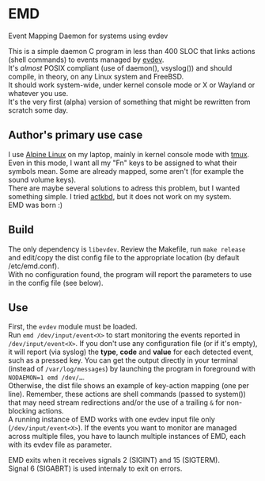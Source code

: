 # EMD
Event Mapping Daemon for systems using evdev

This is a simple daemon C program in less than 400 SLOC that links actions (shell commands) to events managed by [evdev](https://www.freedesktop.org/wiki/Software/libevdev/).  
It's _almost_ POSIX compliant (use of daemon(), vsyslog()) and should compile, in theory, on any Linux system and FreeBSD.  
It should work system-wide, under kernel console mode or X or Wayland or whatever you use.  
It's the very first (alpha) version of something that might be rewritten from scratch some day.

## Author's primary use case
I use [Alpine Linux](https://alpinelinux.org/) on my laptop, mainly in kernel console mode with [tmux](https://github.com/tmux/).  
Even in this mode, I want all my "Fn" keys to be assigned to what their symbols mean. Some are already mapped, some aren't (for example the sound volume keys).  
There are maybe several solutions to adress this problem, but I wanted something simple. I tried [actkbd](https://github.com/thkala/actkbd), but it does not work on my system.  
EMD was born :)

## Build
The only dependency is `libevdev`. Review the Makefile, run `make release` and edit/copy the dist config file to the appropriate location (by default /etc/emd.conf).  
With no configuration found, the program will report the parameters to use in the config file (see below).

## Use
First, the `evdev` module must be loaded.  
Run `emd /dev/input/event<X>` to start monitoring the events reported in `/dev/input/event<X>`.
If you don't use any configuration file (or if it's empty), it will report (via syslog) the **type**, **code** and **value** for each detected event, such as a pressed key. You can get the output directly in your terminal (instead of `/var/log/messages`) by launching the program in foreground with `NODAEMON=1 emd /dev/…`.  
Otherwise, the dist file shows an example of key-action mapping (one per line). Remember, these actions are shell commands (passed to system()) that may need stream redirections and/or the use of a trailing `&` for non-blocking actions.  
A running instance of EMD works with one evdev input file only (`/dev/input/event<X>`). If the events you want to monitor are managed across multiple files, you have to launch multiple instances of EMD, each with its evdev file as parameter.

EMD exits when it receives signals 2 (SIGINT) and 15 (SIGTERM).  
Signal 6 (SIGABRT) is used internaly to exit on errors.

